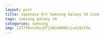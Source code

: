 ```yaml
---
layout: post
title: Japanese Art Samsung Galaxy S9 Case
tags: samsung galaxy s9
categories: samsung
img: 1Z77YRvniKxjbTjSAUaW4WXzju4jQcYSw
---
```

